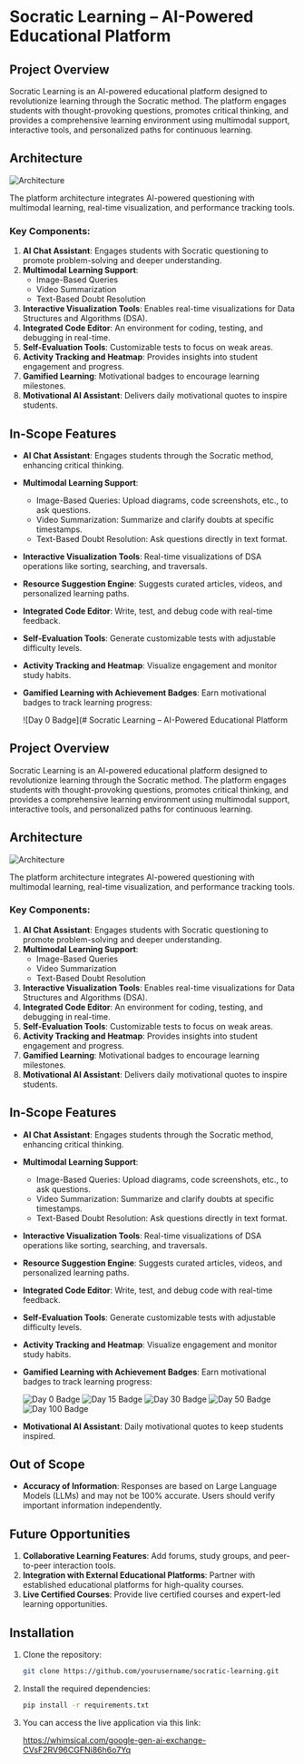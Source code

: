 # Socratic Learning – AI-Powered Educational Platform

## Project Overview
Socratic Learning is an AI-powered educational platform designed to revolutionize learning through the Socratic method. The platform engages students with thought-provoking questions, promotes critical thinking, and provides a comprehensive learning environment using multimodal support, interactive tools, and personalized paths for continuous learning.

## Architecture
![Architecture](images/architecture.png)

The platform architecture integrates AI-powered questioning with multimodal learning, real-time visualization, and performance tracking tools.

### Key Components:
1. **AI Chat Assistant**: Engages students with Socratic questioning to promote problem-solving and deeper understanding.
2. **Multimodal Learning Support**:
   - Image-Based Queries
   - Video Summarization
   - Text-Based Doubt Resolution
3. **Interactive Visualization Tools**: Enables real-time visualizations for Data Structures and Algorithms (DSA).
4. **Integrated Code Editor**: An environment for coding, testing, and debugging in real-time.
5. **Self-Evaluation Tools**: Customizable tests to focus on weak areas.
6. **Activity Tracking and Heatmap**: Provides insights into student engagement and progress.
7. **Gamified Learning**: Motivational badges to encourage learning milestones.
8. **Motivational AI Assistant**: Delivers daily motivational quotes to inspire students.

## In-Scope Features
- **AI Chat Assistant**: Engages students through the Socratic method, enhancing critical thinking.
- **Multimodal Learning Support**:
  - Image-Based Queries: Upload diagrams, code screenshots, etc., to ask questions.
  - Video Summarization: Summarize and clarify doubts at specific timestamps.
  - Text-Based Doubt Resolution: Ask questions directly in text format.
- **Interactive Visualization Tools**: Real-time visualizations of DSA operations like sorting, searching, and traversals.
- **Resource Suggestion Engine**: Suggests curated articles, videos, and personalized learning paths.
- **Integrated Code Editor**: Write, test, and debug code with real-time feedback.
- **Self-Evaluation Tools**: Generate customizable tests with adjustable difficulty levels.
- **Activity Tracking and Heatmap**: Visualize engagement and monitor study habits.
- **Gamified Learning with Achievement Badges**: Earn motivational badges to track learning progress:
  
  ![Day 0 Badge](# Socratic Learning – AI-Powered Educational Platform

## Project Overview
Socratic Learning is an AI-powered educational platform designed to revolutionize learning through the Socratic method. The platform engages students with thought-provoking questions, promotes critical thinking, and provides a comprehensive learning environment using multimodal support, interactive tools, and personalized paths for continuous learning.

## Architecture
![Architecture](images/architecture.png)

The platform architecture integrates AI-powered questioning with multimodal learning, real-time visualization, and performance tracking tools.

### Key Components:
1. **AI Chat Assistant**: Engages students with Socratic questioning to promote problem-solving and deeper understanding.
2. **Multimodal Learning Support**:
   - Image-Based Queries
   - Video Summarization
   - Text-Based Doubt Resolution
3. **Interactive Visualization Tools**: Enables real-time visualizations for Data Structures and Algorithms (DSA).
4. **Integrated Code Editor**: An environment for coding, testing, and debugging in real-time.
5. **Self-Evaluation Tools**: Customizable tests to focus on weak areas.
6. **Activity Tracking and Heatmap**: Provides insights into student engagement and progress.
7. **Gamified Learning**: Motivational badges to encourage learning milestones.
8. **Motivational AI Assistant**: Delivers daily motivational quotes to inspire students.

## In-Scope Features
- **AI Chat Assistant**: Engages students through the Socratic method, enhancing critical thinking.
- **Multimodal Learning Support**:
  - Image-Based Queries: Upload diagrams, code screenshots, etc., to ask questions.
  - Video Summarization: Summarize and clarify doubts at specific timestamps.
  - Text-Based Doubt Resolution: Ask questions directly in text format.
- **Interactive Visualization Tools**: Real-time visualizations of DSA operations like sorting, searching, and traversals.
- **Resource Suggestion Engine**: Suggests curated articles, videos, and personalized learning paths.
- **Integrated Code Editor**: Write, test, and debug code with real-time feedback.
- **Self-Evaluation Tools**: Generate customizable tests with adjustable difficulty levels.
- **Activity Tracking and Heatmap**: Visualize engagement and monitor study habits.
- **Gamified Learning with Achievement Badges**: Earn motivational badges to track learning progress:
  
  ![Day 0 Badge](images/day0.png) ![Day 15 Badge]([images/day15.png](https://drive.google.com/file/d/1OXfkVtN3RZlAxuiFBIyCKd5YFdkTU5Im/view?usp=sharing)) ![Day 30 Badge](images/day30.png) ![Day 50 Badge](images/day50.png) ![Day 100 Badge](images/day100.png)

- **Motivational AI Assistant**: Daily motivational quotes to keep students inspired.

## Out of Scope
- **Accuracy of Information**: Responses are based on Large Language Models (LLMs) and may not be 100% accurate. Users should verify important information independently.

## Future Opportunities
1. **Collaborative Learning Features**: Add forums, study groups, and peer-to-peer interaction tools.
2. **Integration with External Educational Platforms**: Partner with established educational platforms for high-quality courses.
3. **Live Certified Courses**: Provide live certified courses and expert-led learning opportunities.

## Installation

1. Clone the repository:

   ```bash
   git clone https://github.com/yourusername/socratic-learning.git

2. Install the required dependencies:

   ```bash
   pip install -r requirements.txt

3. You can access the live application via this link:

   https://whimsical.com/google-gen-ai-exchange-CVsF2RV96CGFNi86h6o7Yq
